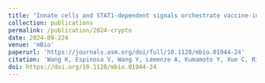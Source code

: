 ```yaml
---
title: "Innate cells and STAT1-dependent signals orchestrate vaccine-induced protection against invasive Cryptococcus infection"
collection: publications
permalink: /publication/2024-crypto
date: 2024-09-224
venue: 'mBio'
paperurl: 'https://journals.asm.org/doi/full/10.1128/mbio.01944-24'
citation: 'Wang K, Espinosa V, Wang Y, Lemenze A, Kumamoto Y, Xue C, Rivera A.0.Innate cells and STAT1-dependent signals orchestrate vaccine-induced protection against invasive Cryptococcus infection. mBio0:e01944-24.https://doi.org/10.1128/mbio.01944-24'
doi: https://doi.org/10.1128/mbio.01944-24
---
```

